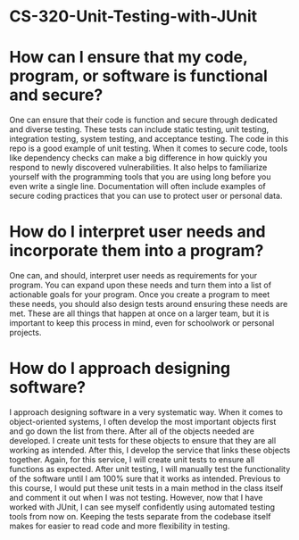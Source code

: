 # CS-320-Unit-Testing-with-JUnit

# How can I ensure that my code, program, or software is functional and secure?
One can ensure that their code is function and secure through dedicated and diverse testing. These tests can include static testing, unit testing, integration testing, system testing, and acceptance testing. The code in this repo is a good example of unit testing. When it comes to secure code, tools like dependency checks can make a big difference in how quickly you respond to newly discovered vulnerabilities. It also helps to familiarize yourself with the programming tools that you are using long before you even write a single line. Documentation will often include examples of secure coding practices that you can use to protect user or personal data.
# How do I interpret user needs and incorporate them into a program?
One can, and should, interpret user needs as requirements for your program. You can expand upon these needs and turn them into a list of actionable goals for your program. Once you create a program to meet these needs, you should also design tests around ensuring these needs are met. These are all things that happen at once on a larger team, but it is important to keep this process in mind, even for schoolwork or personal projects. 
# How do I approach designing software?
I approach designing software in a very systematic way. When it comes to object-oriented systems, I often develop the most important objects first and go down the list from there. After all of the objects needed are developed. I create unit tests for these objects to ensure that they are all working as intended. After this, I develop the service that links these objects together. Again, for this service, I will create unit tests to ensure all functions as expected. After unit testing, I will manually test the functionality of the software until I am 100% sure that it works as intended. Previous to this course, I would put these unit tests in a main method in the class itself and comment it out when I was not testing. However, now that I have worked with JUnit, I can see myself confidently using automated testing tools from now on. Keeping the tests separate from the codebase itself makes for easier to read code and more flexibility in testing.
